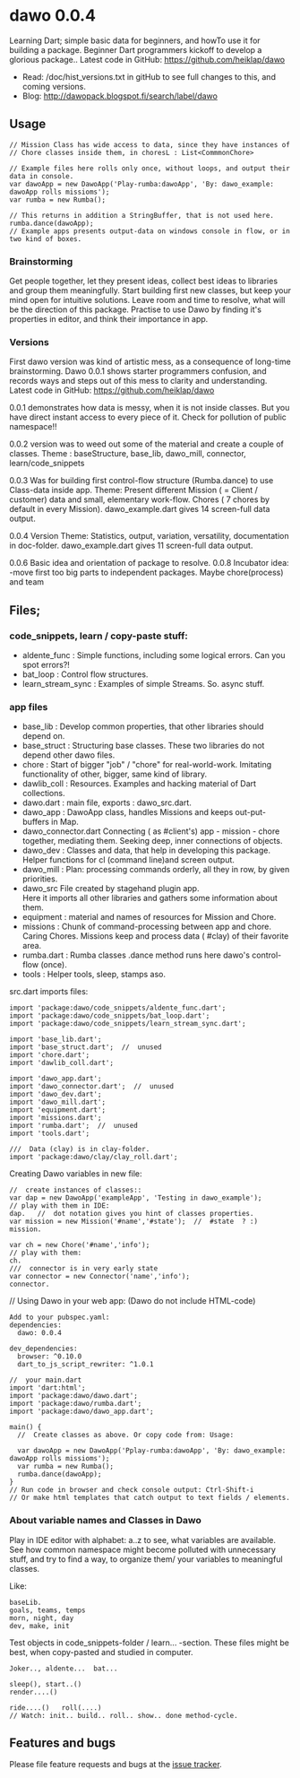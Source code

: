# dawo 0.0.4

Learning Dart; simple basic data for beginners, and howTo use it for building a package.
Beginner Dart programmers kickoff to develop a glorious package.. Latest code in GitHub: https://github.com/heiklap/dawo
- Read: /doc/hist_versions.txt in gitHub to see full changes to this, and coming versions.
- Blog: http://dawopack.blogspot.fi/search/label/dawo 
## Usage
    // Mission Class has wide access to data, since they have instances of
    // Chore classes inside them, in choresL : List<CommmonChore>
    
    // Example files here rolls only once, without loops, and output their data in console.
    var dawoApp = new DawoApp('Play-rumba:dawoApp', 'By: dawo_example: dawoApp rolls missioms');
    var rumba = new Rumba();

    // This returns in addition a StringBuffer, that is not used here.
    rumba.dance(dawoApp);
    // Example apps presents output-data on windows console in flow, or in two kind of boxes. 

### Brainstorming

 Get people together, let they present ideas, collect best ideas to libraries and 
 group them meaningfully.
 Start building first new classes, but keep your mind open for intuitive solutions. 
 Leave room and time to resolve, what will be the direction of this package.
 Practise to use Dawo by finding it's properties in editor, and think their importance in app.
 
 ### Versions
 
 First dawo version was kind of artistic mess, as a consequence of long-time brainstorming.
 Dawo 0.0.1 shows starter programmers confusion, and records ways and steps out of this mess 
 to clarity and understanding. Latest code in GitHub: https://github.com/heiklap/dawo
 
 0.0.1  demonstrates how data is messy, when it is not inside classes. But you have direct 
 instant access to every piece of it. Check for pollution of public namespace!!
 
 0.0.2 version was to weed out some of the material and create a couple of classes.
     Theme : baseStructure, base_lib, dawo_mill, connector, learn/code_snippets
     
 0.0.3 Was for building first control-flow structure (Rumba.dance) to use Class-data inside app.
     Theme:  Present different Mission ( = Client / customer) data and small, elementary work-flow.
     Chores ( 7 chores by default in every Mission).  dawo_example.dart gives 14 screen-full data output.
     
 0.0.4 Version
     Theme:  Statistics, output, variation, versatility, documentation in doc-folder.
     dawo_example.dart gives 11 screen-full data output.
      
 0.0.6  Basic idea and orientation of package to resolve.
 0.0.8  Incubator idea: -move first too big parts to independent packages.
        Maybe  chore(process)  and  team
 

## Files;
### code_snippets, learn / copy-paste stuff:
- aldente_func :  Simple functions, including some logical errors. Can you spot errors?!
- bat_loop :  Control flow structures.
- learn_stream_sync : Examples of simple Streams. So. async stuff.

### app files
- base_lib : Develop common properties, that other libraries should depend on.
- base_struct : Structuring base classes. These two libraries do not depend other dawo files.
- chore : Start of bigger "job" / "chore" for real-world-work. Imitating functionality
      of other, bigger, same kind of library.
- dawlib_coll : Resources. Examples and hacking material of Dart collections.
- dawo.dart : main file, exports : dawo_src.dart.
- dawo_app : DawoApp class, handles Missions and keeps out-put-buffers in Map.
- dawo_connector.dart Connecting  ( as #client's) app - mission - chore together,  mediating them.
  Seeking deep, inner connections of objects. 
- dawo_dev : Classes and data, that help in developing this package. 
  Helper functions for cl (command line)and screen output.
- dawo_mill : Plan: processing commands orderly, all they in row, by given priorities.
- dawo_src  File created by stagehand plugin app.   
  Here it imports all other libraries and gathers some information about them. 
- equipment : material and names of resources for Mission and Chore.
- missions : Chunk of command-processing between app and chore. Caring Chores.
  Missions keep and process data ( #clay) of their favorite area. 
- rumba.dart : Rumba classes .dance method runs here dawo's control-flow (once).
- tools : Helper tools, sleep, stamps aso.


src.dart imports files:

    import 'package:dawo/code_snippets/aldente_func.dart';
    import 'package:dawo/code_snippets/bat_loop.dart';
    import 'package:dawo/code_snippets/learn_stream_sync.dart';

    import 'base_lib.dart';
    import 'base_struct.dart';  //  unused
    import 'chore.dart';
    import 'dawlib_coll.dart';

    import 'dawo_app.dart';
    import 'dawo_connector.dart';  //  unused
    import 'dawo_dev.dart';
    import 'dawo_mill.dart';
    import 'equipment.dart';
    import 'missions.dart';
    import 'rumba.dart';  //  unused
    import 'tools.dart';
    
    ///  Data (clay) is in clay-folder.
    import 'package:dawo/clay/clay_roll.dart';
    
Creating Dawo variables in new file:

    //  create instances of classes::
    var dap = new DawoApp('exampleApp', 'Testing in dawo_example');
    // play with them in IDE:
    dap.   //  dot notation gives you hint of classes properties.
    var mission = new Mission('#name','#state');  //  #state  ? :)
    mission.
 
    var ch = new Chore('#name','info');
    // play with them:
    ch.
    ///  connector is in very early state
    var connector = new Connector('name','info');
    connector.

// Using Dawo in your web app: (Dawo do not include HTML-code) 
    
    Add to your pubspec.yaml:
    dependencies:
      dawo: 0.0.4
      
    dev_dependencies:
      browser: ^0.10.0
      dart_to_js_script_rewriter: ^1.0.1
      
    //  your main.dart
    import 'dart:html';
    import 'package:dawo/dawo.dart';
    import 'package:dawo/rumba.dart';
    import 'package:dawo/dawo_app.dart';    
      
    main() {
      //  Create classes as above. Or copy code from: Usage:
      
      var dawoApp = new DawoApp('Pplay-rumba:dawoApp', 'By: dawo_example: dawoApp rolls missioms');
      var rumba = new Rumba();
      rumba.dance(dawoApp);
    }
    // Run code in browser and check console output: Ctrl-Shift-i 
    // Or make html templates that catch output to text fields / elements.

###  About variable names and Classes in Dawo
Play in IDE editor with alphabet: a..z to see, what variables are available.
See how common namespace might become polluted with unnecessary stuff, and try to find
a way, to organize them/ your variables to meaningful classes.

Like:

    baseLib. 
    goals, teams, temps
    morn, night, day 
    dev, make, init 

Test objects in code_snippets-folder / learn...  -section. 
These files might be best, when copy-pasted and studied in computer.

    Joker.., aldente...  bat...

    sleep(), start..()  
    render....()

    ride....()   roll(....) 
    // Watch: init.. build.. roll.. show.. done method-cycle.


## Features and bugs

Please file feature requests and bugs at the [issue tracker][tracker].

[tracker]: https://github.com/heiklap/dawo/issues
